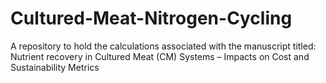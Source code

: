# Cultured-Meat-Nitrogen-Cycling
A repository to hold the calculations associated with the manuscript titled: Nutrient recovery in Cultured Meat (CM) Systems – Impacts on Cost and Sustainability Metrics
